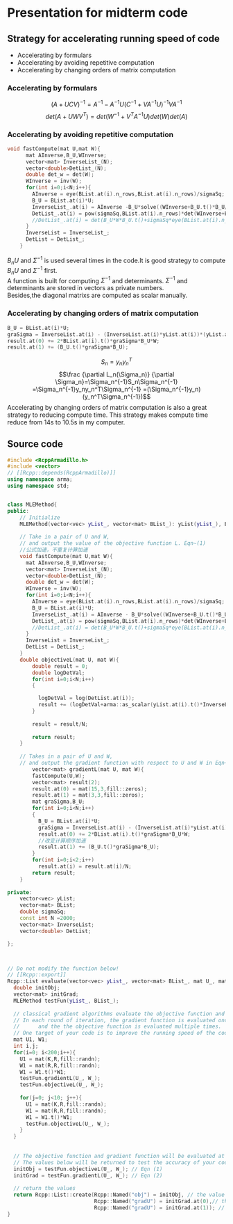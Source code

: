 # Presentation for midterm code 
## Strategy for accelerating running speed of code

- Accelerating by formulars
- Accelerating by avoiding repetitive computation
- Accelerating by changing orders of matrix computation
### Accelerating by formulars
$$ (A+UCV)^{-1}=A^{-1}-A^{-1}U(C^{-1}+VA^{-1}U)^{-1}VA^{-1}$$
$$ det(A+UWV^T) = det(W^{-1}+V^TA^{-1}U)det(W)det(A)$$


### Accelerating by avoiding repetitive computation
```C++
void fastCompute(mat U,mat W){
      mat AInverse,B_U,WInverse;
      vector<mat> InverseList_(N);
      vector<double>DetList_(N);
      double det_w = det(W);
      WInverse = inv(W);
      for(int i=0;i<N;i++){
        AInverse = eye(BList.at(i).n_rows,BList.at(i).n_rows)/sigmaSq;
        B_U = BList.at(i)*U;
        InverseList_.at(i) = AInverse -B_U*solve((WInverse+B_U.t()*B_U/sigmaSq),eye(size(W)))*B_U.t()/(sigmaSq*sigmaSq);
        DetList_.at(i) = pow(sigmaSq,BList.at(i).n_rows)*det(WInverse+B_U.t()*B_U/sigmaSq)*det_w;
        //DetList_.at(i) = det(B_U*W*B_U.t()+sigmaSq*eye(BList.at(i).n_rows,BList.at(i).n_rows));
      }
      InverseList = InverseList_;
      DetList = DetList_;
    }
```
$B_nU$ and $\Sigma^{-1}$ is used several times in the code.It is good strategy to compute $B_nU$ and $\Sigma^{-1}$  first.  
A function is built for computing  $\Sigma^{-1}$ and determinants.     $\Sigma^{-1}$  and determinants are stored in vectors as private numbers.  
Besides,the diagonal matrixs are computed as scalar manually.
### Accelerating by changing orders of matrix computation
```C++
B_U = BList.at(i)*U;
graSigma = InverseList.at(i) - (InverseList.at(i)*yList.at(i))*(yList.at(i).t()*InverseList.at(i));
result.at(0) += 2*BList.at(i).t()*graSigma*B_U*W;
result.at(1) += (B_U.t()*graSigma*B_U);
```
$$S_n=y_ny_n^T$$
$$\frac {\partial L_n(\Sigma_n)} {\partial \Sigma_n}=\Sigma_n^{-1}S_n\Sigma_n^{-1}
=\Sigma_n^{-1}y_ny_n^T\Sigma_n^{-1}
=(\Sigma_n^{-1}y_n)(y_n^T\Sigma_n^{-1})$$
Accelerating by changing orders of matrix computation is also a great strategy to reducing compute time. This strategy makes compute time reduce from 14s to 10.5s in my computer.

## Source code
```C++
#include <RcppArmadillo.h>
#include <vector>
// [[Rcpp::depends(RcppArmadillo)]]
using namespace arma;
using namespace std;


class MLEMethod{
public:
    // Initialize
    MLEMethod(vector<vec> yList_, vector<mat> BList_): yList(yList_), BList(BList_), sigmaSq(0.5) {}
    
    // Take in a pair of U and W,
    // and output the value of the objective function L. Eqn~(1)
    //公式加速，不重复计算加速
    void fastCompute(mat U,mat W){
      mat AInverse,B_U,WInverse;
      vector<mat> InverseList_(N);
      vector<double>DetList_(N);
      double det_w = det(W);
      WInverse = inv(W);
      for(int i=0;i<N;i++){
        AInverse = eye(BList.at(i).n_rows,BList.at(i).n_rows)/sigmaSq;
        B_U = BList.at(i)*U;
        InverseList_.at(i) = AInverse - B_U*solve((WInverse+B_U.t()*B_U/sigmaSq),eye(size(W)))*B_U.t()/(sigmaSq*sigmaSq);
        DetList_.at(i) = pow(sigmaSq,BList.at(i).n_rows)*det(WInverse+B_U.t()*B_U/sigmaSq)*det_w;
        //DetList_.at(i) = det(B_U*W*B_U.t()+sigmaSq*eye(BList.at(i).n_rows,BList.at(i).n_rows));
      }
      InverseList = InverseList_;
      DetList = DetList_;
    }
    double objectiveL(mat U, mat W){
        double result = 0;
        double logDetVal;
        for(int i=0;i<N;i++)
        {

          logDetVal = log(DetList.at(i));
          result += (logDetVal+arma::as_scalar(yList.at(i).t()*InverseList.at(i)*yList.at(i)));
        }
        
        result = result/N;
        
        return result;
    }
    
    // Takes in a pair of U and W,
    // and output the gradient function with respect to U and W in Eqn~(2) and (3).
        vector<mat> gradientL(mat U, mat W){
        fastCompute(U,W);
        vector<mat> result(2);
        result.at(0) = mat(15,3,fill::zeros);
        result.at(1) = mat(3,3,fill::zeros);
        mat graSigma,B_U;
        for(int i=0;i<N;i++)
        {
          B_U = BList.at(i)*U;
          graSigma = InverseList.at(i) - (InverseList.at(i)*yList.at(i))*(yList.at(i).t()*InverseList.at(i));
          result.at(0) += 2*BList.at(i).t()*graSigma*B_U*W;
          //改变计算顺序加速
          result.at(1) += (B_U.t()*graSigma*B_U);
        }
        for(int i=0;i<2;i++)
          result.at(i) = result.at(i)/N;
        return result;
    }
    
private:
    vector<vec> yList;
    vector<mat> BList;
    double sigmaSq;
    const int N =2000;
    vector<mat> InverseList;
    vector<double> DetList;

};



// Do not modify the function below!
// [[Rcpp::export]]
Rcpp::List evaluate(vector<vec> yList_, vector<mat> BList_, mat U_, mat W_, int K, int R){
  double initObj;
  vector<mat> initGrad;
  MLEMethod testFun(yList_, BList_);
  
  // classical gradient algorithms evaluate the objective function and the gradient function repeated. 
  // In each round of iteration, the gradient function is evaluated once,
  //      and the the objective function is evaluated multiple times.
  // One target of your code is to improve the running speed of the code below.
  mat U1, W1;
  int i,j;
  for(i=0; i<200;i++){
    U1 = mat(K,R,fill::randn);
    W1 = mat(R,R,fill::randn);
    W1 = W1.t()*W1;
    testFun.gradientL(U_, W_);
    testFun.objectiveL(U_, W_);
    
    for(j=0; j<10; j++){
      U1 = mat(K,R,fill::randn);
      W1 = mat(R,R,fill::randn);
      W1 = W1.t()*W1;
      testFun.objectiveL(U_, W_);
    }
  }
  
  
  // The objective function and gradient function will be evaluated at the input values (U_, W_).
  // The values below will be returned to test the accuracy of your code.
  initObj = testFun.objectiveL(U_, W_); // Eqn (1)
  initGrad = testFun.gradientL(U_, W_); // Eqn (2)
  
  // return the values
  return Rcpp::List::create(Rcpp::Named("obj") = initObj, // the value of the objective function. 
                            Rcpp::Named("gradU") = initGrad.at(0),// the partial derivative with respect to U.
                            Rcpp::Named("gradU") = initGrad.at(1)); // the partial derivative with respect to W.
}
```
